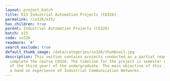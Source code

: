 ```yaml
---
layout: project_batch
title: E15 Industrial Automation Projects (CO326)
permalink: /co326/e15/
has_children: true
parent: Industrial Automation Projects (CO326)
batch: e15
code: co326
readmore: '#'
search_exclude: true
default_thumb_image: /data/categories/co326/thumbnail.jpg
description: This section contains projects conducted as a partial requirement to
  complete the course CO326. The timeline for the project is semester 6 (second semester
  of the third year) of the undergraduate. The main objective of this is to give students
  a hand on experience of Industrial Communication Networks.
---
```

